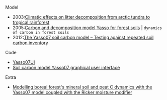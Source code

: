 
Model
- 2003:[Climatic effects on litter decomposition from arctic tundra to tropical rainforest](https://onlinelibrary.wiley.com/doi/full/10.1046/j.1365-2486.2003.00605.x)
- 2005:[Carbon and decomposition model Yasso for forest soils](https://doi.org/10.1016/j.ecolmodel.2005.03.005) | `dynamics of carbon in forest soils`
- 2012:[The Yasso07 soil carbon model – Testing against repeated soil carbon inventory](https://www.sciencedirect.com/science/article/abs/pii/S0378112712005257)

Code
- [Yasso07UI](https://code.google.com/archive/p/yasso07ui/)
- [Soil carbon model Yasso07 graphical user interface](https://www.sciencedirect.com/science/article/pii/S1364815211001265)

Extra
- [Modelling boreal forest's mineral soil and peat C dynamics with the Yasso07 model coupled with the Ricker moisture modifier](https://doi.org/10.5194/gmd-17-5349-2024)